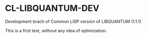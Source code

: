 CL-LIBQUANTUM-DEV
=================

Development brach of Common LISP version of LIBQUANTUM (1.1.1)

This is a first test, without any idea of optimization.

